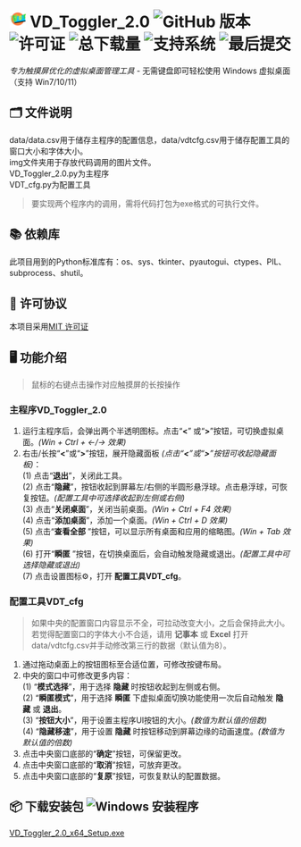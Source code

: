 # <img src="https://github.com/DaHedan/VD_Toggler/blob/main/img/els/VDT.png" alt="VD_Toggler" style="width:6%">  VD_Toggler_2.0 ![GitHub 版本](https://img.shields.io/github/v/release/DaHedan/VD_Toggler) ![许可证](https://img.shields.io/github/license/DaHedan/VD_Toggler) ![总下载量](https://img.shields.io/github/downloads/DaHedan/VD_Toggler/total) ![支持系统](https://img.shields.io/badge/Win7/10/11_x64-✓-green??logo=windows) ![最后提交](https://img.shields.io/github/last-commit/DaHedan/VD_Toggler)
_专为触摸屏优化的虚拟桌面管理工具_ - 无需键盘即可轻松使用 Windows 虚拟桌面（支持 Win7/10/11）
## 🗂️ 文件说明
data/data.csv用于储存主程序的配置信息，data/vdtcfg.csv用于储存配置工具的窗口大小和字体大小。  
img文件夹用于存放代码调用的图片文件。  
VD_Toggler_2.0.py为主程序  
VDT_cfg.py为配置工具  
> 要实现两个程序内的调用，需将代码打包为exe格式的可执行文件。
## 📚 依赖库
此项目用到的Python标准库有：os、sys、tkinter、pyautogui、ctypes、PIL、subprocess、shutil。
## 📜 许可协议
本项目采用[MIT 许可证](https://github.com/DaHedan/VD_Toggler/blob/main/LICENSE)
## 🖥️ 功能介绍
> 鼠标的右键点击操作对应触摸屏的长按操作
### 主程序VD_Toggler_2.0
1.	运行主程序后，会弹出两个半透明图标。点击“__<__” 或“__>__”按钮，可切换虚拟桌面。_(Win + Ctrl + ←/→ 效果)_
2.	右击/长按“__<__”或“__>__”按钮，展开隐藏面板 _(点击“__<__”或“__>__”按钮可收起隐藏面板)_：  
   (1) 点击“__退出__”，关闭此工具。  
   (2) 点击“__隐藏__”，按钮收起到屏幕左/右侧的半圆形悬浮球。点击悬浮球，可恢复按钮。_(配置工具中可选择收起到左侧或右侧)_  
   (3) 点击“__关闭桌面__”，关闭当前桌面。_(Win + Ctrl + F4 效果)_  
   (4) 点击“__添加桌面__”，添加一个桌面。_(Win + Ctrl + D 效果)_  
   (5) 点击“__查看全部__	”按钮，可以显示所有桌面和应用的缩略图。_(Win + Tab 效果)_  
   (6) 打开“__瞬匿__	”按钮，在切换桌面后，会自动触发隐藏或退出。_(配置工具中可选择隐藏或退出)_  
   (7) 点击设置图标⚙️，打开 __配置工具VDT_cfg__。
### 配置工具VDT_cfg
> 如果中央的配置窗口内容显示不全，可拉动改变大小，之后会保持此大小。  
> 若觉得配置窗口的字体大小不合适，请用 __记事本__ 或 __Excel__ 打开data/vdtcfg.csv并手动修改第三行的数据（默认值为8）。
1. 通过拖动桌面上的按钮图标至合适位置，可修改按键布局。
2. 中央的窗口中可修改更多内容：  
   (1) “__模式选择__”，用于选择 __隐藏__ 时按钮收起到左侧或右侧。  
   (2) “__瞬匿模式__”，用于选择 __瞬匿__ 下虚拟桌面切换功能使用一次后自动触发 __隐藏__ 或 __退出__。  
   (3) “__按钮大小__”，用于设置主程序UI按钮的大小。_(数值为默认值的倍数)_  
   (4) “__隐藏移速__”，用于设置 __隐藏__ 时按钮移动到屏幕边缘的动画速度。_(数值为默认值的倍数)_
3. 点击中央窗口底部的“__确定__”按钮，可保留更改。
4. 点击中央窗口底部的“__取消__”按钮，可放弃更改。
5. 点击中央窗口底部的“__复原__”按钮，可恢复默认的配置数据。
## 📦 下载安装包 ![Windows 安装程序](https://img.shields.io/badge/下载-Windows_安装程序-blue?logo=windows)
[VD_Toggler_2.0_x64_Setup.exe](https://github.com/DaHedan/VD_Toggler/releases/download/v2.0.0/VD_Toggler_2.0_x64_Setup.exe)
